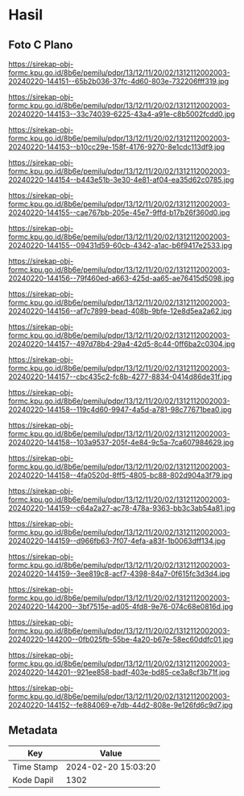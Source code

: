 # Hasil

## Foto C Plano

https://sirekap-obj-formc.kpu.go.id/8b6e/pemilu/pdpr/13/12/11/20/02/1312112002003-20240220-144151--65b2b036-37fc-4d60-803e-732206fff319.jpg

https://sirekap-obj-formc.kpu.go.id/8b6e/pemilu/pdpr/13/12/11/20/02/1312112002003-20240220-144153--33c74039-6225-43a4-a91e-c8b5002fcdd0.jpg

https://sirekap-obj-formc.kpu.go.id/8b6e/pemilu/pdpr/13/12/11/20/02/1312112002003-20240220-144153--b10cc29e-158f-4176-9270-8e1cdc113df9.jpg

https://sirekap-obj-formc.kpu.go.id/8b6e/pemilu/pdpr/13/12/11/20/02/1312112002003-20240220-144154--b443e51b-3e30-4e81-af04-ea35d62c0785.jpg

https://sirekap-obj-formc.kpu.go.id/8b6e/pemilu/pdpr/13/12/11/20/02/1312112002003-20240220-144155--cae767bb-205e-45e7-9ffd-b17b26f360d0.jpg

https://sirekap-obj-formc.kpu.go.id/8b6e/pemilu/pdpr/13/12/11/20/02/1312112002003-20240220-144155--09431d59-60cb-4342-a1ac-b6f9417e2533.jpg

https://sirekap-obj-formc.kpu.go.id/8b6e/pemilu/pdpr/13/12/11/20/02/1312112002003-20240220-144156--79f460ed-a663-425d-aa65-ae76415d5098.jpg

https://sirekap-obj-formc.kpu.go.id/8b6e/pemilu/pdpr/13/12/11/20/02/1312112002003-20240220-144156--af7c7899-bead-408b-9bfe-12e8d5ea2a62.jpg

https://sirekap-obj-formc.kpu.go.id/8b6e/pemilu/pdpr/13/12/11/20/02/1312112002003-20240220-144157--497d78b4-29a4-42d5-8c44-0ff6ba2c0304.jpg

https://sirekap-obj-formc.kpu.go.id/8b6e/pemilu/pdpr/13/12/11/20/02/1312112002003-20240220-144157--cbc435c2-fc8b-4277-8834-0414d86de31f.jpg

https://sirekap-obj-formc.kpu.go.id/8b6e/pemilu/pdpr/13/12/11/20/02/1312112002003-20240220-144158--119c4d60-9947-4a5d-a781-98c77671bea0.jpg

https://sirekap-obj-formc.kpu.go.id/8b6e/pemilu/pdpr/13/12/11/20/02/1312112002003-20240220-144158--103a9537-205f-4e84-9c5a-7ca607984629.jpg

https://sirekap-obj-formc.kpu.go.id/8b6e/pemilu/pdpr/13/12/11/20/02/1312112002003-20240220-144158--4fa0520d-8ff5-4805-bc88-802d904a3f79.jpg

https://sirekap-obj-formc.kpu.go.id/8b6e/pemilu/pdpr/13/12/11/20/02/1312112002003-20240220-144159--c64a2a27-ac78-478a-9363-bb3c3ab54a81.jpg

https://sirekap-obj-formc.kpu.go.id/8b6e/pemilu/pdpr/13/12/11/20/02/1312112002003-20240220-144159--d966fb63-7f07-4efa-a83f-1b0063dff134.jpg

https://sirekap-obj-formc.kpu.go.id/8b6e/pemilu/pdpr/13/12/11/20/02/1312112002003-20240220-144159--3ee819c8-acf7-4398-84a7-0f615fc3d3d4.jpg

https://sirekap-obj-formc.kpu.go.id/8b6e/pemilu/pdpr/13/12/11/20/02/1312112002003-20240220-144200--3bf7515e-ad05-4fd8-9e76-074c68e0816d.jpg

https://sirekap-obj-formc.kpu.go.id/8b6e/pemilu/pdpr/13/12/11/20/02/1312112002003-20240220-144200--0fb025fb-55be-4a20-b67e-58ec60ddfc01.jpg

https://sirekap-obj-formc.kpu.go.id/8b6e/pemilu/pdpr/13/12/11/20/02/1312112002003-20240220-144201--921ee858-badf-403e-bd85-ce3a8cf3b71f.jpg

https://sirekap-obj-formc.kpu.go.id/8b6e/pemilu/pdpr/13/12/11/20/02/1312112002003-20240220-144152--fe884069-e7db-44d2-808e-9e126fd6c9d7.jpg


## Metadata

| Key        | Value               |
| ---------- | ------------------- |
| Time Stamp | 2024-02-20 15:03:20 |
| Kode Dapil | 1302                |



